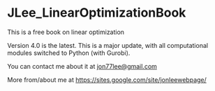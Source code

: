 # JLee_LinearOptimizationBook
This is a free book on linear optimization

Version 4.0 is the latest. This is a major update, with all computational modules switched to Python (with Gurobi).

You can contact me about it at jon77lee@gmail.com

More from/about me at https://sites.google.com/site/jonleewebpage/
